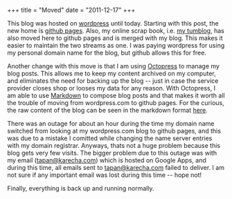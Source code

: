 +++
title = "Moved"
date = "2011-12-17"
+++

This blog was hosted on [wordpress](http://wordpress.com) until today. Starting with this post, the new home is [github pages](http://pages.github.com/). Also, my online scrap book, i.e. [my tumblog](http://nextround.tumblr.com), has also moved here to github pages and is merged with my blog. This makes it easier to maintain the two streams as one. I was paying wordpress for using my personal domain name for the blog, but github allows this for free.

Another change with this move is that I am using [Octopress](http://octopress.org) to manage my blog posts. This allows me to keep my content archived on my computer, and eliminates the need for backing up the blog -- just in case the service provider closes shop or looses my data for any reason.  With Octopress, I am able to use [Markdown](http://en.wikipedia.org/wiki/Markdown) to compose blog posts and that makes it worth all the trouble of moving from wordpress.com to github pages. For the curious, the raw content of the blog can be seen in the markdown format [here](https://github.com/tapank/tapank.github.com).

There was an outage for about an hour during the time my domain name switched from looking at my wordpress.com blog to github pages, and this was due to a mistake I comitted while changing the name server entries with my domain registrar. Anyways, thats not a huge problem because this blog gets very few visits. The bigger problem due to this outage was with my email (tapan@karecha.com) which is hosted on Google Apps, and during this time, all emails sent to tapan@karecha.com failed to deliver. I am not sure if any important email was lost during this time -- hope not!

Finally, everything is back up and running normally.
